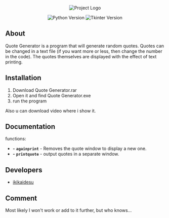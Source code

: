 <p align="center">
      <img src="https://i.ibb.co/McKZ2gB/Quote-Generator-Logo.png" alt="Project Logo">
</p>

<p align="center">
    <img src="https://img.shields.io/badge/Python-3.10.6-blueviolet" alt="Python Version">
    <img src="https://img.shields.io/badge/Tkinter-8.6-blueviolet" alt="Tkinter Version">
</p>

## About

<p>Quote Generator is a program that will generate random quotes. Quotes can be changed in a text file (if you want more or less, then change the number in the code). The quotes themselves are displayed with the effect of text printing.</p>

## Installation

1. Download Quote Generator.rar
2. Open it and find Quote Generator.exe
3. run the program

Also u can download video where i show it.

## Documentation

functions:
- **-** **`againprint`** - Removes the quote window to display a new one.
- **-** **`printquote`** - output quotes in a separate window.

## Developers

- [ikikaidesu](https://github.com/ikikaidesu)

## Comment

Most likely I won't work or add to it further, but who knows...
